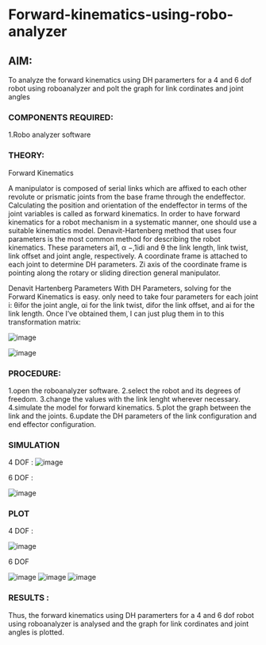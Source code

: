 # Forward-kinematics-using-robo-analyzer

## AIM: 
To analyze the forward kinematics using DH paramerters for a 4 and 6 dof robot using roboanalyzer and polt the graph for link cordinates and joint angles
### COMPONENTS REQUIRED:
1.Robo analyzer software  


### THEORY: 
  
Forward Kinematics

A manipulator is composed of serial links which are affixed to each other revolute or prismatic joints from the base frame through the endeffector. 
Calculating the position and orientation of the endeffector in terms of the joint variables is called as forward kinematics. 
In order to have forward kinematics for a robot mechanism in a systematic manner, one should use a suitable kinematics model. 
Denavit-Hartenberg method that uses four parameters is the most common method for describing the robot kinematics. 
These parameters ai1, α −,1idi and θ the link length, link twist, link offset and joint angle, respectively. 
A coordinate frame is attached to each joint to determine DH parameters. Zi axis of the coordinate frame is pointing along the rotary or sliding direction general manipulator.

Denavit Hartenberg Parameters
With DH Parameters, solving for the Forward Kinematics is easy.  only need to take four parameters for each joint 
i: θifor the joint angle, 
αi for the link twist, 
difor the link offset, and 
ai for the link length. Once I’ve obtained them, I can just plug them in to this transformation matrix:


![image](https://user-images.githubusercontent.com/36288975/170172719-ed7befc9-2894-4344-bfd5-be831bb05308.png)

 ![image](https://user-images.githubusercontent.com/36288975/170172766-b8aeb788-7fd7-4de7-b340-f04656707ebd.png)

 

### PROCEDURE:
1.open the roboanalyzer software. 
2.select the robot and its degrees of freedom. 
3.change the values with the link lenght wherever necessary.
4.simulate the model for forward kinematics. 
5.plot the graph between the link and the joints.
6.update the DH parameters of the link configuration and end effector configuration.




### SIMULATION 
 
 4 DOF : 
 ![image](https://github.com/VismayaNair/Forward-kinematics-using-robot-analyzer/assets/93427210/73fbd46f-4591-4c28-b851-30330652a09a)
 
 6 DOF :

![image](https://github.com/VismayaNair/Forward-kinematics-using-robot-analyzer/assets/93427210/c302271b-8f37-42a7-9b7d-db9c9f741bc7)

 
 
 
 
 
 
 ### PLOT 
 
 4 DOF :
 
 ![image](https://github.com/VismayaNair/Forward-kinematics-using-robot-analyzer/assets/93427210/ae4ac583-2bf9-4fce-af5b-427adbd5d36d)
 
 6 DOF 
 
 ![image](https://github.com/VismayaNair/Forward-kinematics-using-robot-analyzer/assets/93427210/fc995704-0a5b-4729-887e-7ba755575cdb)
   ![image](https://github.com/VismayaNair/Forward-kinematics-using-robot-analyzer/assets/93427210/7eafb0e5-5ae4-40f6-b0ff-a53d4016b7d4)
![image](https://github.com/VismayaNair/Forward-kinematics-using-robot-analyzer/assets/93427210/ca297e3f-8834-484a-8656-11b2b89443d2)

 
 
 
 
 
 
 
 

 
 














### RESULTS :  
Thus, the forward kinematics using DH paramerters for a 4 and 6 dof robot using roboanalyzer is analysed and the graph for link cordinates and joint angles is plotted.
